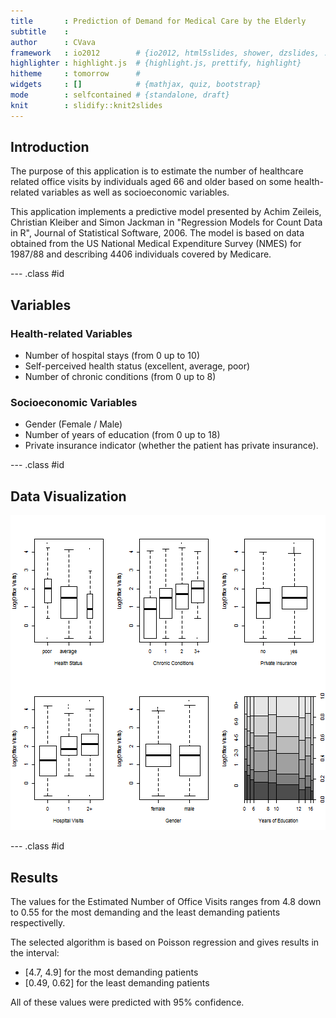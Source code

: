```yaml
---
title       : Prediction of Demand for Medical Care by the Elderly
subtitle    : 
author      : CVava
framework   : io2012        # {io2012, html5slides, shower, dzslides, ...}
highlighter : highlight.js  # {highlight.js, prettify, highlight}
hitheme     : tomorrow      # 
widgets     : []            # {mathjax, quiz, bootstrap}
mode        : selfcontained # {standalone, draft}
knit        : slidify::knit2slides
---
```


## Introduction

The purpose of this application is to estimate the number of healthcare related office visits by individuals aged 66 and older based on some health-related variables as well as socioeconomic variables.

This application implements a predictive model presented by Achim Zeileis, 
Christian Kleiber and Simon Jackman in "Regression Models for Count Data in R", Journal of Statistical Software, 2006. The model is based on data obtained from the US National Medical Expenditure Survey (NMES) for 1987/88 and describing 4406 individuals covered by Medicare. 

--- .class #id 

## Variables

### Health-related Variables
- Number of hospital stays (from 0 up to 10)
- Self-perceived health status (excellent, average, poor)
- Number of chronic conditions (from 0 up to 8)

### Socioeconomic Variables
- Gender (Female / Male)
- Number of years of education (from 0 up to 18)
- Private insurance indicator (whether the patient has private insurance).

--- .class #id 

## Data Visualization

![plot of chunk unnamed-chunk-1](assets/fig/unnamed-chunk-1-1.png) 

--- .class #id 

## Results

The values for the Estimated Number of Office Visits ranges from 4.8 down to 0.55 for the most demanding and the least demanding patients respectivelly.

The selected algorithm is based on Poisson regression and gives results in the interval:

* [4.7, 4.9] for the most demanding patients
* [0.49, 0.62] for the least demanding patients

All of these values were predicted with 95% confidence.


